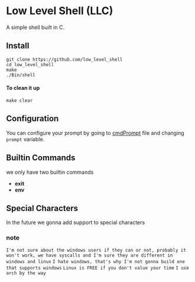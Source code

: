 # Low Level Shell (LLC)
A simple shell built in C.
## Install

```
git clone https://github.com/low_level_shell
cd low_level_shell
make
./Bin/shell

```
#### To clean it up
```
make clear
```

## Configuration
You can configure your prompt by going to [cmdPrompt](./src/cmdPrompt.c) file and changing `prompt` variable.

## Builtin Commands

we only have two builtin commands
- **exit**
- **env**

## Special Characters
In the future we gonna add support to special characters

### note
`I'm not sure about the windows users if they can or not, probably it won't work, we have syscalls and I'm sure they are different in windows and linux`
`I hate windows, that's why I'm not gonna build one that supports windows`
`Linux is FREE if you don't value your time`
`I use arch by the way`
